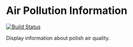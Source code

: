 # Air Pollution Information

[![Build Status](https://travis-ci.com/piotrek-szczygiel/air-pollution.svg?branch=master)](https://travis-ci.com/piotrek-szczygiel/air-pollution)

Display information about polish air quality.
